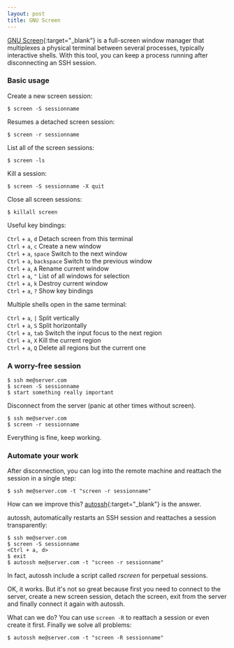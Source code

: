 ```yaml
---
layout: post
title: GNU Screen
---
```


[GNU Screen][1]{:target="_blank"} is a full-screen window manager that multiplexes a physical
terminal between several processes, typically interactive shells. With this
tool, you can keep a process running after disconnecting an SSH session.

### Basic usage

Create a new screen session:

    $ screen -S sessionname

Resumes a detached screen session:

    $ screen -r sessionname

List all of the screen sessions:

    $ screen -ls

Kill a session:

    $ screen -S sessionname -X quit

Close all screen sessions:

    $ killall screen

Useful key bindings:

`Ctrl` + `a`, `d` Detach screen from this terminal  
`Ctrl` + `a`, `c` Create a new window  
`Ctrl` + `a`, `space` Switch to the next window  
`Ctrl` + `a`, `backspace` Switch to the previous window  
`Ctrl` + `a`, `A` Rename current window  
`Ctrl` + `a`, `"` List of all windows for selection  
`Ctrl` + `a`, `k` Destroy current window  
`Ctrl` + `a`, `?` Show key bindings  

Multiple shells open in the same terminal:

`Ctrl` + `a`, `|` Split vertically  
`Ctrl` + `a`, `S` Split horizontally  
`Ctrl` + `a`, `tab` Switch the input focus to the next region  
`Ctrl` + `a`, `X` Kill the current region  
`Ctrl` + `a`, `Q` Delete all regions but the current one  


### A worry-free session

    $ ssh me@server.com
    $ screen -S sessionname
    $ start something really important

Disconnect from the server (panic at other times without screen).

    $ ssh me@server.com
    $ screen -r sessionname

Everything is fine, keep working.


### Automate your work

After disconnection, you can log into the remote machine and reattach the session in a single step:

    $ ssh me@server.com -t "screen -r sessionname"

How can we improve this? [autossh][2]{:target="_blank"} is the answer.

autossh, automatically restarts an SSH session and reattaches a session transparently:

    $ ssh me@server.com
    $ screen -S sessionname
    <Ctrl + a, d>
    $ exit
    $ autossh me@server.com -t "screen -r sessionname"

In fact, autossh include a script called *rscreen* for perpetual sessions.

OK, it works. But it's not so great because first you need to connect to the
server, create a new screen session, detach the screen, exit from the server
and finally connect it again with autossh.

What can we do? You can use `screen -R` to reattach a session or even create it
first. Finally we solve all problems:

    $ autossh me@server.com -t "screen -R sessionname"


[1]: http://www.gnu.org/software/screen/
[2]: http://www.harding.motd.ca/autossh/
